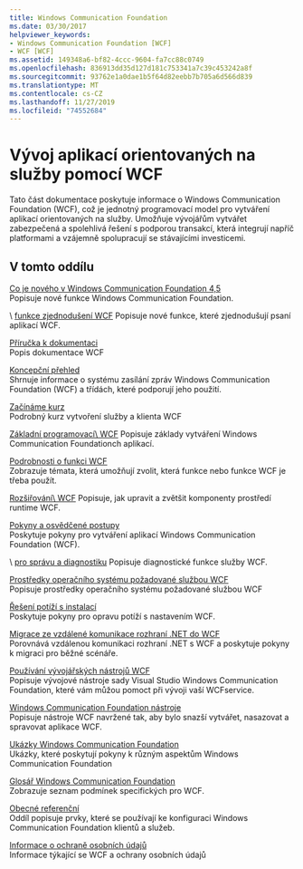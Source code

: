 ```yaml
---
title: Windows Communication Foundation
ms.date: 03/30/2017
helpviewer_keywords:
- Windows Communication Foundation [WCF]
- WCF [WCF]
ms.assetid: 149348a6-bf82-4ccc-9604-fa7cc88c0749
ms.openlocfilehash: 836913dd35d127d181c753341a7c39c453242a8f
ms.sourcegitcommit: 93762e1a0dae1b5f64d82eebb7b705a6d566d839
ms.translationtype: MT
ms.contentlocale: cs-CZ
ms.lasthandoff: 11/27/2019
ms.locfileid: "74552684"
---
```

# <a name="develop-service-oriented-applications-with-wcf"></a>Vývoj aplikací orientovaných na služby pomocí WCF

Tato část dokumentace poskytuje informace o Windows Communication Foundation (WCF), což je jednotný programovací model pro vytváření aplikací orientovaných na služby. Umožňuje vývojářům vytvářet zabezpečená a spolehlivá řešení s podporou transakcí, která integrují napříč platformami a vzájemně spolupracují se stávajícími investicemi.

## <a name="in-this-section"></a>V tomto oddílu

 [Co je nového v Windows Communication Foundation 4,5](whats-new.md)\
 Popisuje nové funkce Windows Communication Foundation.

 \ [funkce zjednodušení WCF](wcf-simplification-features.md)
 Popisuje nové funkce, které zjednodušují psaní aplikací WCF.

 [Příručka k dokumentaci](guide-to-the-documentation.md)\
 Popis dokumentace WCF

 [Koncepční přehled](conceptual-overview.md)\
 Shrnuje informace o systému zasílání zpráv Windows Communication Foundation (WCF) a třídách, které podporují jeho použití.

 [Začínáme kurz](getting-started-tutorial.md)\
 Podrobný kurz vytvoření služby a klienta WCF

 [Základní programovací\ WCF](basic-wcf-programming.md)
 Popisuje základy vytváření Windows Communication Foundationch aplikací.

 [Podrobnosti o funkci WCF](./feature-details/index.md)\
 Zobrazuje témata, která umožňují zvolit, která funkce nebo funkce WCF je třeba použít.

 [Rozšiřování\ WCF](./extending/index.md)
 Popisuje, jak upravit a zvětšit komponenty prostředí runtime WCF.

 [Pokyny a osvědčené postupy](guidelines-and-best-practices.md)\
 Poskytuje pokyny pro vytváření aplikací Windows Communication Foundation (WCF).

 \ [pro správu a diagnostiku](./diagnostics/index.md)
 Popisuje diagnostické funkce služby WCF.

 [Prostředky operačního systému požadované službou WCF](operating-system-resources-required-by-wcf.md)\
 Popisuje prostředky operačního systému požadované službou WCF

 [Řešení potíží s instalací](troubleshooting-setup-issues.md)\
 Poskytuje pokyny pro opravu potíží s nastavením WCF.

 [Migrace ze vzdálené komunikace rozhraní .NET do WCF](migrating-from-net-remoting-to-wcf.md)\
 Porovnává vzdálenou komunikaci rozhraní .NET s WCF a poskytuje pokyny k migraci pro běžné scénáře.

 [Používání vývojářských nástrojů WCF](using-the-wcf-development-tools.md)\
 Popisuje vývojové nástroje sady Visual Studio Windows Communication Foundation, které vám můžou pomoct při vývoji vaší WCFservice.

 [Windows Communication Foundation nástroje](tools.md)\
 Popisuje nástroje WCF navržené tak, aby bylo snazší vytvářet, nasazovat a spravovat aplikace WCF.

 [Ukázky Windows Communication Foundation](./samples/index.md)\
 Ukázky, které poskytují pokyny k různým aspektům Windows Communication Foundation

 [Glosář Windows Communication Foundation](glossary.md)\
 Zobrazuje seznam podmínek specifických pro WCF.

 [Obecné referenční](general-reference.md)\
 Oddíl popisuje prvky, které se používají ke konfiguraci Windows Communication Foundation klientů a služeb.

 [Informace o ochraně osobních údajů](privacy-information.md)\
 Informace týkající se WCF a ochrany osobních údajů
